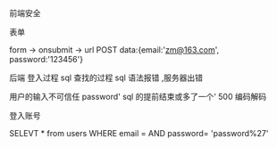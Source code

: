 前端安全

表单

form -> onsubmit -> url 
POST data:{email:'zm@163.com',
password:'123456'} 

后端 登入过程 sql 查找的过程
sql 语法报错 ,服务器出错

用户的输入不可信任 
password' sql 的提前结束或多了一个' 500 编码解码

登入账号 

SELEVT * from users
 WHERE email = 
 AND password=
 'password%27'